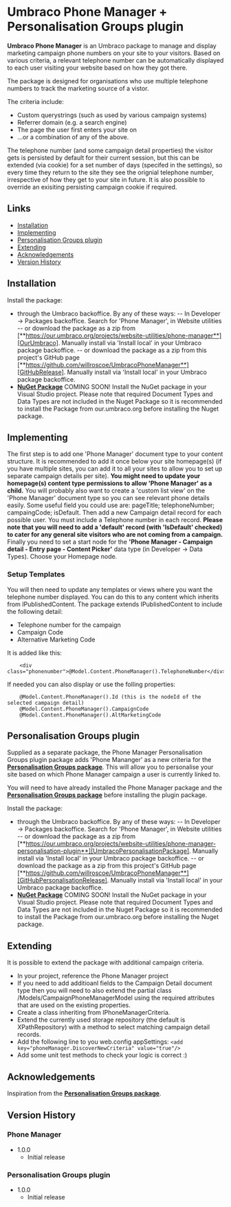 Umbraco Phone Manager + Personalisation Groups plugin
=====================================================

**Umbraco Phone Manager** is an Umbraco package to manage and display marketing campaign phone numbers on your site to your visitors. Based on various criteria, a relevant telephone number can be automatically displayed to each user visiting your website based on how they got there.

The package is designed for organisations who use multiple telephone numbers to track the marketing source of a vistor.

The criteria include:
- Custom querystrings (such as used by various campaign systems)
- Referrer domain (e.g. a search engine)
- The page the user first enters your site on
- ...or a combination of any of the above.

The telephone number (and some campaign detail properties) the visitor gets is persisted by default for their current session, but this can be extended (via cookie) for a set number of days (specifed in the settings), so every time they return to the site they see the orignial telephone number, irrespective of how they get to your site in future. It is also possible to override an exisiting persisting campaign cookie if required.


## Links

- <a href="#installation">Installation</a>
- <a href="#implementing">Implementing</a>
- <a href="#personalisation-groups-plugin">Personalisation Groups plugin</a>
- <a href="#extending">Extending</a>
- <a href="#acknowledgements">Acknowledgements</a>
- <a href="#version-history">Version History</a>


## Installation

Install the package:

- through the Umbraco backoffice. By any of these ways:
-- In Developer -> Packages backoffice. Search for 'Phone Manager', in Website utilities
-- or download the package as a zip from [**https://our.umbraco.org/projects/website-utilities/phone-manager**][OurUmbraco]. Manually install via 'Install local' in your Umbraco package backoffice.
-- or download the package as a zip from this project's GitHub page [**https://github.com/willroscoe/UmbracoPhoneManager**][GitHubRelease]. Manually install via 'Install local' in your Umbraco package backoffice.
- [**NuGet Package**][NuGetPackage]  COMING SOON! Install the NuGet package in your Visual Studio project. Please note that required Document Types and Data Types are not included in the Nuget Package so it is recommended to install the Package from our.umbraco.org before installing the Nuget package.

[NuGetPackage]: https://github.com/willroscoe/UmbracoPhoneManager
[OurUmbraco]: https://our.umbraco.org/projects/website-utilities/phone-manager/
[GitHubRelease]: https://github.com/willroscoe/UmbracoPhoneManager/blob/master/releases/umbraco


## Implementing

The first step is to add one 'Phone Manager' document type to your content structure. It is recommended to add it once below your site homepage(s) (if you have multiple sites, you can add it to all your sites to allow you to set up separate campaign details per site). **You might need to update your homepage(s) content type permissions to allow 'Phone Manager' as a child.**
You will probably also want to create a 'custom list view' on the 'Phone Manager' document type so you can see relevant phone details easily. Some useful field you could use are: pageTitle; telephoneNumber; campaingCode; isDefault.
Then add a new Campaign detail record for each possible user. You must include a Telephone number in each record. **Please note that you will need to add a 'default' record (with 'IsDefault' checked) to cater for any general site visitors who are not coming from a campaign.**
Finally you need to set a start node for the **'Phone Manager - Campaign detail - Entry page - Content Picker'** data type (in Developer -> Data Types). Choose your Homepage node.

### Setup Templates

You will then need to update any templates or views where you want the telephone number displayed. You can do this to any content which inherits from IPublishedContent. The package extends IPublishedContent to include the following detail:
- Telephone number for the campaign
- Campaign Code
- Alternative Marketing Code

It is added like this:
```
	<div class="phonenumber">@Model.Content.PhoneManager().TelephoneNumber</div>
```

If needed you can also display or use the folling properties:
```
	@Model.Content.PhoneManager().Id (this is the nodeId of the selected campaign detail)
	@Model.Content.PhoneManager().CampaignCode
	@Model.Content.PhoneManager().AltMarketingCode
```


## Personalisation Groups plugin

Supplied as a separate package, the Phone Manager Personalisation Groups plugin package adds 'Phone Mananger' as a new criteria for the [**Personalisation Groups package**][PersonalisationGroupsLink]. This will allow you to personalise your site based on which Phone Manager campaign a user is currently linked to.

[PersonalisationGroupsLink]: https://our.umbraco.org/projects/website-utilities/personalisation-groups/

You will need to have already installed the Phone Manager package and the [**Personalisation Groups package**][PersonalisationGroupsLink] before installing the plugin package.

Install the package:
- through the Umbraco backoffice. By any of these ways:
-- In Developer -> Packages backoffice. Search for 'Phone Manager', in Website utilities
-- or download the package as a zip from [**https://our.umbraco.org/projects/website-utilities/phone-manager-personalisation-plugin**][UmbracoPersonalisationPackage]. Manually install via 'Install local' in your Umbraco package backoffice.
-- or download the package as a zip from this project's GitHub page [**https://github.com/willroscoe/UmbracoPhoneManager**][GitHubPersonalisationRelease]. Manually install via 'Install local' in your Umbraco package backoffice.
- [**NuGet Package**][NuGetPersonalisationPackage]  COMING SOON! Install the NuGet package in your Visual Studio project. Please note that required Document Types and Data Types are not included in the Nuget Package so it is recommended to install the Package from our.umbraco.org before installing the Nuget package.

[NuGetPackage]: https://github.com/willroscoe/UmbracoPhoneManager
[OurUmbraco]: https://our.umbraco.org/projects/website-utilities/phone-manager/
[GitHubRelease]: https://github.com/willroscoe/UmbracoPhoneManager/blob/master/releases/umbraco

[NuGetPersonalisationPackage]: https://github.com/willroscoe/UmbracoPhoneManager
[OurUmbracoPersonalisationPackage]: https://our.umbraco.org/projects/website-utilities/phone-manager-personalisation-plugin
[GitHubPersonalisationRelease]: https://github.com/willroscoe/UmbracoPhoneManager/blob/master/releases/umbraco


## Extending

It is possible to extend the package with additional campaign criteria.
- In your project, reference the Phone Manager project
- If you need to add additioanl fields to the Campaign Detail document type then you will need to also extend the partial class /Models/CampaignPhoneManagerModel using the required attributes that are used on the existing properties.
- Create a class inheriting from IPhoneManagerCriteria.
- Extend the currently used storage repository (the default is XPathRepository) with a method to select matching campaign detail records.
- Add the following line to you web.config appSettings:
```<add key="phoneManager.DiscoverNewCriteria" value="true"/>``` 
- Add some unit test methods to check your logic is correct :)


## Acknowledgements

Inspiration from the [**Personalisation Groups package**][PersonalisationGroupsLink].


## Version History

### Phone Manager

- 1.0.0
	- Initial release

### Personalisation Groups plugin

- 1.0.0
	- Initial release
